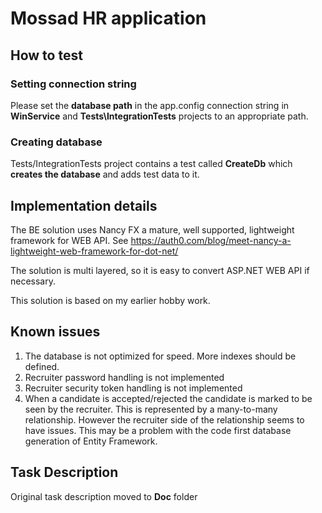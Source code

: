 # Mossad HR application

## How to test

### Setting connection string

Please set the **database path** in the app.config connection string in **WinService** and **Tests\IntegrationTests** projects to an appropriate path.

### Creating database

Tests/IntegrationTests project contains a test called **CreateDb** which **creates the database** and adds test data to it.

## Implementation details

The BE solution uses Nancy FX a mature, well supported, lightweight framework for WEB API. See https://auth0.com/blog/meet-nancy-a-lightweight-web-framework-for-dot-net/

The solution is multi layered, so it is easy to convert ASP.NET WEB API if necessary.

This solution is based on my earlier hobby work.

## Known issues

1. The database is not optimized for speed. More indexes should be defined.
2. Recruiter password handling is not implemented
3. Recruiter security token handling is not implemented
4. When a candidate is accepted/rejected the candidate is marked to be seen by the recruiter. This is represented by a many-to-many relationship. However the recruiter side of the relationship seems to have issues. This may be a problem with the code first database generation of Entity Framework.

## Task Description

Original task description moved to **Doc** folder
